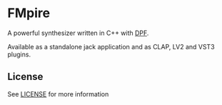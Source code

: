 # FMpire

A powerful synthesizer written in C++ with [DPF](https://github.com/DISTRHO/DPF).

Available as a standalone jack application and as CLAP, LV2 and VST3 plugins.

## License

See [LICENSE](https://github.com/krokoschlange/fmpire/blob/master/LICENSE) for more information
